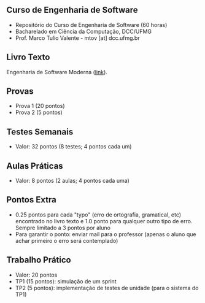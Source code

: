 ## Curso de Engenharia de Software

* Repositório do Curso de Engenharia de Software (60 horas)
* Bacharelado em Ciência da Computação, DCC/UFMG
* Prof. Marco Tulio Valente - mtov [at] dcc.ufmg.br

## Livro Texto

Engenharia de Software Moderna ([link](https://engsoftmoderna.info)).

## Provas

* Prova 1 (20 pontos)
* Prova 2 (5 pontos)

## Testes Semanais

* Valor: 32 pontos (8 testes; 4 pontos cada um)

## Aulas Práticas 

* Valor: 8 pontos (2 aulas; 4 pontos cada uma)

## Pontos Extra

* 0.25 pontos para cada "typo" (erro de ortografia, gramatical, etc) encontrado no livro texto e 1.0 ponto para qualquer outro tipo de erro. Sempre limitado a 3 pontos por aluno
* Para garantir o ponto: enviar mail para o professor (apenas o aluno que achar primeiro o erro será contemplado)

## Trabalho Prático

* Valor: 20 pontos
* TP1 (15 pontos): simulação de um sprint
* TP2 (5 pontos): implementação de testes de unidade (para o sistema do TP1)

